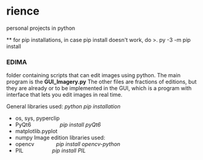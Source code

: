 # rience
personal projects in python

** for pip installations, in case pip install <module> doesn't work, do >. py -3 -m pip install <module>
### EDIMA
folder containing scripts that can edit images using python.
The main program is the **GUI_Imagery.py**
The other files are fractions of editions, but they are already or to be implemented in the GUI, which is a program with interface that lets you edit images in real time.

General libraries used: *python pip installation*
  - os, sys, pyperclip
  - PyQt6 &emsp; &emsp; &emsp; &emsp; *pip install pyQt6*
  - matplotlib.pyplot
  - numpy
Image edition libraries used: 
  - opencv &emsp; &emsp; &emsp; *pip install opencv-python*
  - PIL &emsp; &emsp; &emsp; &emsp;  *pip install PIL*

  
